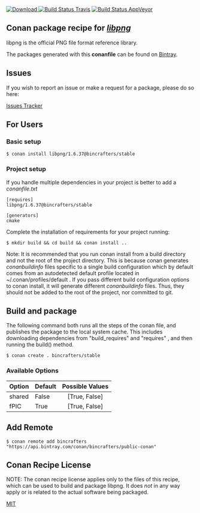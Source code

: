 [![Download](https://api.bintray.com/packages/bincrafters/public-conan/libpng%3Abincrafters/images/download.svg) ](https://bintray.com/bincrafters/public-conan/libpng%3Abincrafters/_latestVersion)
[![Build Status Travis](https://travis-ci.com/bincrafters/conan-libpng.svg?branch=stable%2F1.6.37)](https://travis-ci.com/bincrafters/conan-libpng)
[![Build Status AppVeyor](https://ci.appveyor.com/api/projects/status/github/bincrafters/conan-libpng?branch=stable%2F1.6.37&svg=true)](https://ci.appveyor.com/project/bincrafters/conan-libpng)

## Conan package recipe for [*libpng*](http://www.libpng.org)

libpng is the official PNG file format reference library.

The packages generated with this **conanfile** can be found on [Bintray](https://bintray.com/bincrafters/public-conan/libpng%3Abincrafters).


## Issues

If you wish to report an issue or make a request for a package, please do so here:

[Issues Tracker](https://github.com/bincrafters/community/issues)


## For Users

### Basic setup

    $ conan install libpng/1.6.37@bincrafters/stable

### Project setup

If you handle multiple dependencies in your project is better to add a *conanfile.txt*

    [requires]
    libpng/1.6.37@bincrafters/stable

    [generators]
    cmake

Complete the installation of requirements for your project running:

    $ mkdir build && cd build && conan install ..

Note: It is recommended that you run conan install from a build directory and not the root of the project directory.  This is because conan generates *conanbuildinfo* files specific to a single build configuration which by default comes from an autodetected default profile located in ~/.conan/profiles/default .  If you pass different build configuration options to conan install, it will generate different *conanbuildinfo* files.  Thus, they should not be added to the root of the project, nor committed to git.


## Build and package

The following command both runs all the steps of the conan file, and publishes the package to the local system cache.  This includes downloading dependencies from "build_requires" and "requires" , and then running the build() method.

    $ conan create . bincrafters/stable


### Available Options
| Option        | Default | Possible Values  |
| ------------- |:----------------- |:------------:|
| shared      | False |  [True, False] |
| fPIC      | True |  [True, False] |


## Add Remote

    $ conan remote add bincrafters "https://api.bintray.com/conan/bincrafters/public-conan"


## Conan Recipe License

NOTE: The conan recipe license applies only to the files of this recipe, which can be used to build and package libpng.
It does *not* in any way apply or is related to the actual software being packaged.

[MIT](https://github.com/bincrafters/conan-libpng/blob/stable/1.6.37/LICENSE.md)
